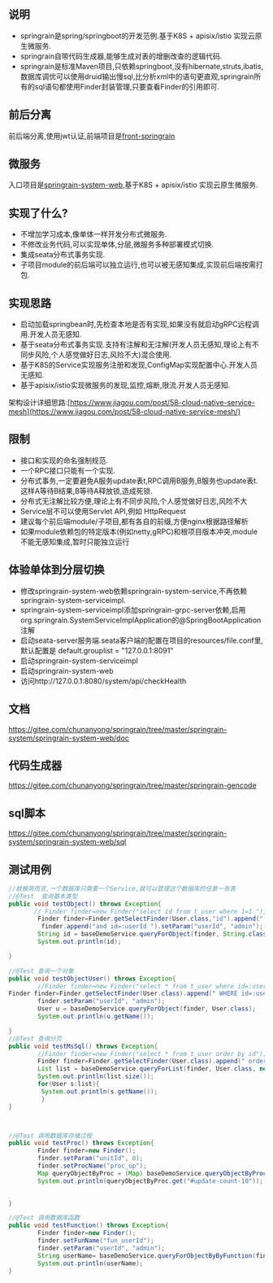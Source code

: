 ## 说明

* springrain是spring/springboot的开发范例.基于K8S + apisix/istio 实现云原生微服务.
* springrain自带代码生成器,能够生成对表的增删改查的逻辑代码.
* springrain是标准Maven项目,只依赖springboot,没有hibernate,struts,ibatis,数据库调优可以使用druid输出慢sql,比分析xml中的语句更直观,springrain所有的sql语句都使用Finder封装管理,只要查看Finder的引用即可.

## 前后分离

前后端分离,使用jwt认证,前端项目是[front-springrain](https://gitee.com/chunanyong/front-springrain)

## 微服务

入口项目是[springrain-system-web](https://gitee.com/chunanyong/springrain/tree/master/springrain-system/springrain-system-web),基于K8S + apisix/istio 实现云原生微服务.

## 实现了什么?

* 不增加学习成本,像单体一样开发分布式微服务.
* 不修改业务代码,可以实现单体,分层,微服务多种部署模式切换.
* 集成seata分布式事务实现.
* 子项目module的前后端可以独立运行,也可以被无感知集成,实现前后端按需打包.

## 实现思路

* 启动加载springbean时,先检查本地是否有实现,如果没有就启动gRPC远程调用.开发人员无感知.
* 基于seata分布式事务实现.支持有注解和无注解(开发人员无感知,理论上有不同步风险,个人感觉做好日志,风险不大)混合使用.
* 基于K8S的Service实现服务注册和发现,ConfigMap实现配置中心.开发人员无感知.
* 基于apisix/istio实现微服务的发现,监控,熔断,限流.开发人员无感知.

架构设计详细思路:[https://www.jiagou.com/post/58-cloud-native-service-mesh](https://www.jiagou.com/post/58-cloud-native-service-mesh/)

## 限制

* 接口和实现的命名强制规范.
* 一个RPC接口只能有一个实现.
* 分布式事务,一定要避免A服务update表t,RPC调用B服务,B服务也update表t.这样A等待B结果,B等待A释放锁,造成死锁.
* 分布式无注解比较方便,理论上有不同步风险,个人感觉做好日志,风险不大
* Service层不可以使用Servlet API,例如 HttpRequest
* 建议每个前后端module/子项目,都有各自的前缀,方便nginx根据路径解析
* 如果module依赖包的特定版本(例如netty,gRPC)和根项目版本冲突,module不能无感知集成,暂时只能独立运行

## 体验单体到分层切换

* 修改springrain-system-web依赖springrain-system-service,不再依赖springrain-system-serviceimpl.
* springrain-system-serviceimpl添加springrain-grpc-server依赖,启用org.springrain.SystemServiceImplApplication的@SpringBootApplication注解
* 启动seata-server服务端.seata客户端的配置在项目的resources/file.conf里,默认配置是 default.grouplist = "127.0.0.1:8091"
* 启动springrain-system-serviceimpl
* 启动springrain-system-web
* 访问http://127.0.0.1:8080/system/api/checkHealth

## 文档

https://gitee.com/chunanyong/springrain/tree/master/springrain-system/springrain-system-web/doc

## 代码生成器

https://gitee.com/chunanyong/springrain/tree/master/springrain-gencode

## sql脚本

https://gitee.com/chunanyong/springrain/tree/master/springrain-system/springrain-system-web/sql

## 测试用例

```java
//就极简而言,一个数据库只需要一个Service,就可以管理这个数据库的任意一张表 
//@Test  查询基本类型
public void testObject() throws Exception{
       // Finder finder=new Finder("select id from t_user where 1=1 ");
        Finder finder=Finder.getSelectFinder(User.class,"id").append(" WHERE 1=1 "); 
         finder.append("and id=:userId ").setParam("userId", "admin");
        String id = baseDemoService.queryForObject(finder, String.class);
        System.out.println(id);

}

//@Test 查询一个对象
public void testObjectUser() throws Exception{
        //Finder finder=new Finder("select * from t_user where id=:userId order by id"); 
Finder finder=Finder.getSelectFinder(User.class).append(" WHERE id=:userId order by id desc "); 
        finder.setParam("userId", "admin");
        User u = baseDemoService.queryForObject(finder, User.class);
        System.out.println(u.getName());

}
//@Test 查询分页
public void testMsSql() throws Exception{
        //Finder finder=new Finder("select * from t_user order by id");
        Finder finder=Finder.getSelectFinder(User.class).append(" order by id desc ");
        List list = baseDemoService.queryForList(finder, User.class, new Page(2));
        System.out.println(list.size());
        for(User s:list){
         System.out.println(s.getName());
         }
}



//@Test 调用数据库存储过程
public void testProc() throws Exception{
        Finder finder=new Finder();
        finder.setParam("unitId", 0);
        finder.setProcName("proc_up");
        Map queryObjectByProc = (Map) baseDemoService.queryObjectByProc(finder);
        System.out.println(queryObjectByProc.get("#update-count-10"));
        

}

//@Test 调用数据库函数
public void testFunction() throws Exception{
        Finder finder=new Finder();
        finder.setFunName("fun_userId");
        finder.setParam("userId", "admin");
        String userName= baseDemoService.queryForObjectByByFunction(finder,String.class);
        System.out.println(userName);
}

```
